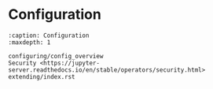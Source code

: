 # Configuration

```{toctree}
:caption: Configuration
:maxdepth: 1

configuring/config_overview
Security <https://jupyter-server.readthedocs.io/en/stable/operators/security.html>
extending/index.rst
```
